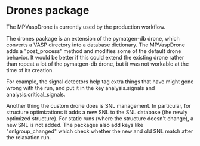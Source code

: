 # Drones package

 The MPVaspDrone is currently used by the production workflow.

The drones package is an extension of the pymatgen-db drone, which converts a VASP directory into a database dictionary. The MPVaspDrone adds a "post_process" method and modifies some of the default drone behavior. It would be better if this could extend the existing drone rather than repeat a lot of the pymatgen-db drone, but it was not workable at the time of its creation.

For example, the signal detectors help tag extra things that have might gone wrong with the run, and put it in the key analysis.signals and analysis.critical_signals.

Another thing the custom drone does is SNL management. In particular, for structure optimizations it adds a new SNL to the SNL database (the newly optimized structure). For static runs (where the structure doesn't change), a new SNL is not added. The packages also add keys like "snlgroup_changed" which check whether the new and old SNL match after the relaxation run.